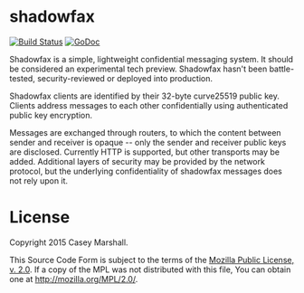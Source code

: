 # shadowfax
[![Build Status](https://travis-ci.org/cmars/shadowfax.svg)](https://travis-ci.org/cmars/shadowfax)
[![GoDoc](https://godoc.org/github.com/cmars/shadowfax?status.svg)](https://godoc.org/github.com/cmars/shadowfax)

Shadowfax is a simple, lightweight confidential messaging system. It should be
considered an experimental tech preview. Shadowfax hasn't been battle-tested,
security-reviewed or deployed into production.

Shadowfax clients are identified by their 32-byte curve25519 public key. Clients
address messages to each other confidentially using authenticated public key
encryption.

Messages are exchanged through routers, to which the content between sender and
receiver is opaque -- only the sender and receiver public keys are disclosed.
Currently HTTP is supported, but other transports may be added. Additional
layers of security may be provided by the network protocol, but the underlying
confidentiality of shadowfax messages does not rely upon it.

# License

Copyright 2015 Casey Marshall.

This Source Code Form is subject to the terms of the [Mozilla Public License, v. 2.0](LICENSE).
If a copy of the MPL was not distributed with this file, You can obtain one at http://mozilla.org/MPL/2.0/.

